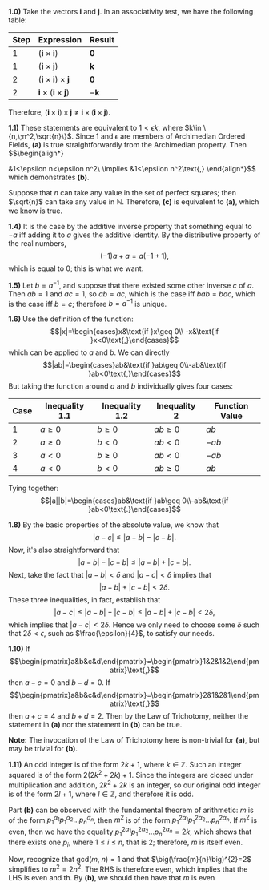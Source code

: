 
**1.0)** Take the vectors $\textbf{i}$ and $\textbf{j}$. In an associativity test, we have the following table:

| Step | Expression                                     | Result        |
| ---- | ---------------------------------------------- | ------------- |
| 1    | $(\textbf{i}\times\textbf{i})$                 | $\textbf{0}$  |
| 1    | $(\textbf{i}\times\textbf{j})$                 | $\textbf{k}$  |
| 2    | $(\textbf{i}\times\textbf{i})\times\textbf{j}$ | $\textbf{0}$  |
| 2    | $\textbf{i}\times(\textbf{i}\times\textbf{j})$ | $-\textbf{k}$ |

Therefore, $(\textbf{i}\times\textbf{i})\times\textbf{j}\neq\textbf{i}\times(\textbf{i}\times\textbf{j})$. 


**1.1)** These statements are equivalent to $1<\epsilon k$, where $k\in \{n,\;n^2,\sqrt{n}\}$. Since $1$ and $\epsilon$ are members of Archimedian Ordered Fields, **(a)** is true straightforwardly from the Archimedian property. Then 
$$\begin{align*}

&1<\epsilon n<\epsilon n^2\\
\implies &1<\epsilon n^2\text{,}
\end{align*}$$
which demonstrates **(b)**. 

Suppose that $n$ can take any value in the set of perfect squares; then $\sqrt{n}$ can take any value in $\mathbb{N}$. Therefore, **(c)** is equivalent to **(a)**, which we know is true. 


**1.4)** It is the case by the additive inverse property that something equal to $-a$ iff adding it to $a$ gives the additive identity. By the distributive property of the real numbers,
$$(-1)a+a=a(-1+1)\text{,}$$
which is equal to $0$; this is what we want. 


**1.5)** Let $b=a^{-1}$, and suppose that there existed some other inverse $c$ of $a$.  Then $ab=1$ and $ac=1$, so $ab=ac$, which is the case iff $bab=bac$, which is the case iff $b=c$; therefore $b=a^{-1}$ is unique.


**1.6)** Use the definition of the function:
$$|x|=\begin{cases}x&\text{if }x\geq 0\\ -x&\text{if }x<0\text{,}\end{cases}$$
which can be applied to $a$ and $b$. We can directly
$$|ab|=\begin{cases}ab&\text{if }ab\geq 0\\-ab&\text{if }ab<0\text{,}\end{cases}$$
But taking the function around $a$ and $b$ individually gives four cases:

| Case | Inequality 1.1 | Inequality 1.2 | Inequality 2 | Function Value |
| ---- | -------------- | -------------- | ------------ | -------------- |
| 1    | $a\geq 0$      | $b\geq 0$      | $ab\geq 0$   | $ab$           |
| 2    | $a\geq 0$      | $b<0$          | $ab<0$       | $-ab$          |
| 3    | $a<0$          | $b\geq 0$      | $ab<0$       | $-ab$          |
| 4    | $a<0$          | $b<0$          | $ab\geq 0$   | $ab$           |
Tying together:
$$|a||b|=\begin{cases}ab&\text{if }ab\geq 0\\-ab&\text{if }ab<0\text{.}\end{cases}$$

**1.8)** By the basic properties of the absolute value, we know that 
$$|a-c|\leq |a-b|-|c-b|\text{.}$$
Now, it's also straightforward that 
$$|a-b|-|c-b|\leq|a-b|+|c-b|\text{.}$$
Next, take the fact that $|a-b|<\delta$ and $|a-c|<\delta$ implies that
$$|a-b|+|c-b|<2\delta\text{.}$$
These three inequalities, in fact, establish that 
$$|a-c|\leq |a-b|-|c-b|\leq|a-b|+|c-b|<2\delta\text{,}$$
which implies that $|a-c|<2\delta$. Hence we only need to choose some $\delta$ such that $2\delta<\epsilon$, such as $\frac{\epsilon}{4}$, to satisfy our needs. 

**1.10)** If $$\begin{pmatrix}a&b&c&d\end{pmatrix}=\begin{pmatrix}1&2&1&2\end{pmatrix}\text{,}$$ then $a-c=0$ and $b-d=0$. If 
$$\begin{pmatrix}a&b&c&d\end{pmatrix}=\begin{pmatrix}2&1&2&1\end{pmatrix}\text{,}$$ then $a+c=4$ and $b+d=2$. Then by the Law of Trichotomy, neither the statement in **(a)** nor the statement in **(b)** can be true. 

**Note:** The invocation of the Law of Trichotomy here is non-trivial for **(a)**, but may be trivial for **(b)**.

**1.11)** An odd integer is of the form $2k+1$, where $k\in\mathbb{Z}$. Such an integer squared is of the form $2(2k^2+2k)+1$. Since the integers are closed under multiplication and addition, $2k^2+2k$ is an integer, so our original odd integer is of the form $2l+1$, where $l\in\mathbb{Z}$, and therefore it is odd.

Part **(b)** can be observed with the fundamental theorem of arithmetic: $m$ is of the form $p_1^{\alpha_1}p_1^{\alpha_2}\dots p_n^{\alpha_n}$, then $m^2$ is of the form $p_1^{2\alpha_1}p_1^{2\alpha_2}\dots p_n^{2\alpha_n}$. If $m^2$ is even, then we have the equality $p_1^{2\alpha_1}p_1^{2\alpha_2}\dots p_n^{2\alpha_n}=2k$, which shows that there exists one $p_i$, where $1\leq i\leq n$, that is $2$; therefore, $m$ is itself even.

Now, recognize that $\text{gcd}(m,\;n)=1$ and that $\big(\frac{m}{n}\big)^{2}=2$ simplifies to $m^2=2n^2$. The RHS is therefore even, which implies that the LHS is even and th. By **(b)**, we should then have that $m$ is even